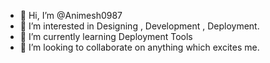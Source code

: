 - 👋 Hi, I’m @Animesh0987
- 👀 I’m interested in Designing , Development , Deployment.
- 🌱 I’m currently learning Deployment Tools
- 💞️ I’m looking to collaborate on anything which excites me.

<!---
Animesh0987/Animesh0987 is a ✨ special ✨ repository because its `README.md` (this file) appears on your GitHub profile.
You can click the Preview link to take a look at your changes.
--->
